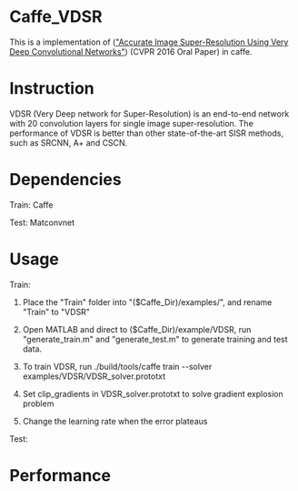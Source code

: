 # Caffe_VDSR
This is a implementation of (["Accurate Image Super-Resolution Using Very Deep Convolutional Networks"](http://arxiv.org/abs/1511.04587)) (CVPR 2016 Oral Paper) in caffe.

# Instruction
VDSR (Very Deep network for Super-Resolution) is an end-to-end network with 20 convolution layers for single image super-resolution. The performance of VDSR is better than other state-of-the-art SISR methods, such as SRCNN, A+ and CSCN.

# Dependencies
Train: Caffe

Test: Matconvnet

# Usage
Train:

1. Place the "Train" folder into "($Caffe_Dir)/examples/", and rename "Train" to "VDSR"

2. Open MATLAB and direct to ($Caffe_Dir)/example/VDSR, run 
"generate_train.m" and "generate_test.m" to generate training and test data.

3. To train VDSR, run
./build/tools/caffe train --solver examples/VDSR/VDSR_solver.prototxt

4. Set clip_gradients in VDSR_solver.prototxt to solve gradient explosion problem

5. Change the learning rate when the error plateaus

Test:


# Performance
